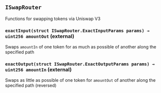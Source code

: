 ## `ISwapRouter`

Functions for swapping tokens via Uniswap V3




### `exactInput(struct ISwapRouter.ExactInputParams params) → uint256 amountOut` (external)

Swaps `amountIn` of one token for as much as possible of another along the specified path



### `exactOutput(struct ISwapRouter.ExactOutputParams params) → uint256 amountIn` (external)

Swaps as little as possible of one token for `amountOut` of another along the specified path (reversed)




